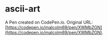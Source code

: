 # ascii-art

A Pen created on CodePen.io. Original URL: [https://codepen.io/malcolm69/pen/XWMbZGN](https://codepen.io/malcolm69/pen/XWMbZGN).


